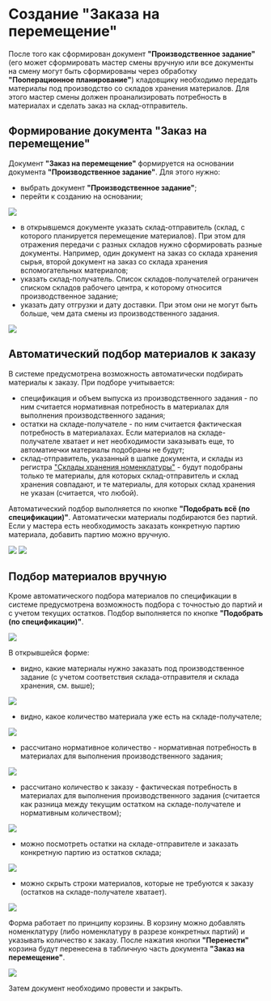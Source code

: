 # Создание "Заказа на перемещение"

После того как сформирован документ **"Производственное задание"** (его может сформировать мастер смены вручную или все документы на смену могут быть сформированы через обработку **"Пооперационное планирование"**) кладовщику необходимо передать материалы под производство со складов хранения материалов. Для этого мастер смены должен проанализировать потребность в материалах и сделать заказ на склад-отправитель. 

## Формирование документа "Заказ на перемещение"

Документ **"Заказ на перемещение"** формируется на основании документа **"Производственное задание"**. Для этого нужно:

- выбрать документ **"Производственное задание"**;
- перейти к созданию на основании;

![](../../../../Manufacture/Cheese/PalletMoving/PalletMoving.assets/image.png)

- в открывшемся документе указать склад-отправитель (склад, с которого планируется перемещение материалов). При этом для отражения передачи с разных складов нужно сформировать разные документы. Например, один документ на заказ со склада хранения сырья, второй документ на заказ со склада хранения вспомогательных материалов; 
- указать склад-получатель. Список складов-получателей ограничен списком складов рабочего центра, к которому относится производственное задание;
- указать дату отгрузки и дату доставки. При этом они не могут быть больше, чем дата смены из производственного задания.

![](../../../../Manufacture/Cheese/PalletMoving/PalletMoving.assets/image-1.png)

## Автоматический подбор материалов к заказу

В системе предусмотрена возможность автоматически подбирать материалы к заказу. При подборе учитывается:

- спецификация и объем выпуска из производственного задания - по ним считается нормативная потребность в материалах для выполнения производственного задания;
- остатки на складе-получателе - по ним считается фактическая потребность в материалахах. Если материалов на складе-получателе хватает и нет необходимости заказывать еще, то автоматиечки материалы подобраны не будут;
- склад-отправитель, указанный в шапке документа, и склады из регистра ["Склады хранения номенклатуры"](../../../../CommonInformation/KindOfNomenclature.md) - будут подобраны только те материалы, для которых склад-отправитель и склад хранения совпадают, и те материалы, для которых склад хранения не указан (считается, что любой).

Автоматический подбор выполняется по кнопке **"Подобрать всё (по спецификации)"**. Автоматически материалы подбираются без партий. Если у мастера есть необходимость заказать конкретную партию материала, добавить партию можно вручную. 

![](../../../../Manufacture/Cheese/PalletMoving/PalletMoving.assets/image-2.png)
![](../../../../Manufacture/Cheese/PalletMoving/PalletMoving.assets/image-3.png)

## Подбор материалов вручную

Кроме автоматического подбора материалов по спецификации в системе предусмотрена возможность подбора с точностью до партий и с учетом текущих остатков. Подбор выполняется по кнопке **"Подобрать (по спецификации)"**.

![](../../../../Manufacture/Cheese/PalletMoving/PalletMoving.assets/image-4.png)

В открывшейся форме:

- видно, какие материалы нужно заказать под производственное задание (с учетом соответствия склада-отправителя и склада хранения, см. выше);

![](../../../../Manufacture/Cheese/PalletMoving/PalletMoving.assets/image-5.png)

- видно, какое количество материала уже есть на складе-получателе;

![](../../../../Manufacture/Cheese/PalletMoving/PalletMoving.assets/image-6.png)

- рассчитано нормативное количество - нормативная потребность в материалах для выполнения производственного задания;

![](../../../../Manufacture/Cheese/PalletMoving/PalletMoving.assets/image-7.png)

- рассчитано количество к заказу - фактическая потребность в материалах для выполнения производственного задания (считается как разница между текущим остатком на складе-получателе и нормативным количеством);

![](../../../../Manufacture/Cheese/PalletMoving/PalletMoving.assets/image-8.png)

- можно посмотреть остатки на складе-отправителе и заказать конкретную партию из остатков склада;

![](../../../../Manufacture/Cheese/PalletMoving/PalletMoving.assets/image-9.png)

- можно скрыть строки материалов, которые не требуются к заказу (остатков на складе-получателе хватает).

![](../../../../Manufacture/Cheese/PalletMoving/PalletMoving.assets/image-10.png)

Форма работает по принципу корзины. В корзину можно добавлять номенклатуру (либо номенклатуру в разрезе конкретных партий) и указывать количество к заказу. После нажатия кнопки **"Перенести"** корзина будут перенесена в табличную часть документа **"Заказ на перемещение"**.

![](../../../../Manufacture/Cheese/PalletMoving/PalletMoving.assets/11.gif)

Затем документ необходимо провести и закрыть.